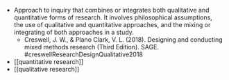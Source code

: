 - Approach to inquiry that combines or integrates both qualitative and quantitative forms of research. It involves philosophical assumptions, the use of qualitative and quantitative approaches, and the mixing or integrating of both approaches in a study.
	- Creswell, J. W., & Plano Clark, V. L. (2018). Designing and conducting mixed methods research (Third Edition). SAGE. #creswellResearchDesignQualitative2018
- [[quantitative research]]
- [[qualitative research]]